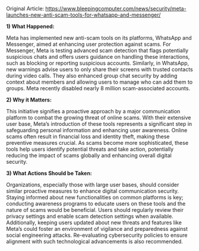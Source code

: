 Original Article: https://www.bleepingcomputer.com/news/security/meta-launches-new-anti-scam-tools-for-whatsapp-and-messenger/

**1) What Happened:**

Meta has implemented new anti-scam tools on its platforms, WhatsApp and Messenger, aimed at enhancing user protection against scams. For Messenger, Meta is testing advanced scam detection that flags potentially suspicious chats and offers users guidance on handling these interactions, such as blocking or reporting suspicious accounts. Similarly, in WhatsApp, new warnings advise users to only share their screens with trusted contacts during video calls. They also enhanced group chat security by adding context about members and allowing users to manage who can add them to groups. Meta recently disabled nearly 8 million scam-associated accounts.

**2) Why it Matters:**

This initiative signifies a proactive approach by a major communication platform to combat the growing threat of online scams. With their extensive user base, Meta’s introduction of these tools represents a significant step in safeguarding personal information and enhancing user awareness. Online scams often result in financial loss and identity theft, making these preventive measures crucial. As scams become more sophisticated, these tools help users identify potential threats and take action, potentially reducing the impact of scams globally and enhancing overall digital security.

**3) What Actions Should be Taken:**

Organizations, especially those with large user bases, should consider similar proactive measures to enhance digital communication security. Staying informed about new functionalities on common platforms is key; conducting awareness programs to educate users on these tools and the nature of scams would be beneficial. Users should regularly review their privacy settings and enable scam detection settings when available. Additionally, keeping users updated about new threats and features like Meta’s could foster an environment of vigilance and preparedness against social engineering attacks. Re-evaluating cybersecurity policies to ensure alignment with such technological advancements is also recommended.